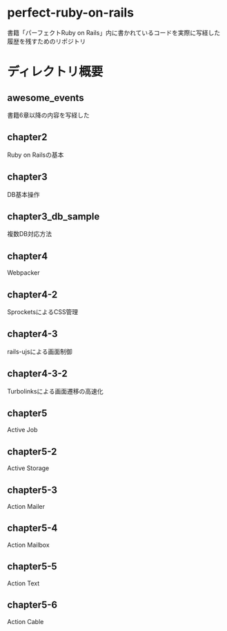 # perfect-ruby-on-rails
書籍「パーフェクトRuby on Rails」内に書かれているコードを実際に写経した履歴を残すためのリポジトリ

# ディレクトリ概要
## awesome_events
書籍6章以降の内容を写経した
## chapter2
Ruby on Railsの基本
## chapter3
DB基本操作
## chapter3_db_sample
複数DB対応方法
## chapter4
Webpacker
## chapter4-2
SprocketsによるCSS管理
## chapter4-3
rails-ujsによる画面制御
## chapter4-3-2
Turbolinksによる画面遷移の高速化
## chapter5
Active Job
## chapter5-2
Active Storage
## chapter5-3
Action Mailer
## chapter5-4
Action Mailbox
## chapter5-5
Action Text
## chapter5-6
Action Cable